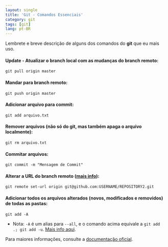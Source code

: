 ```yaml
---
layout: single
title: 'Git - Comandos Essenciais'
category: git
tags: [git]
lang: pt-BR
---
```

Lembrete e breve descrição de alguns dos comandos do **git** que eu mais uso.
<!--more-->

#### Update - Atualizar o branch local com as mudanças do branch remoto:

    git pull origin master

#### Mandar para branch remoto:

    git push origin master

#### Adicionar arquivo para commit:

    git add arquivo.txt
    
#### Remover arquivos (não só do git, mas também apaga o arquivo localmente):

    git rm arquivo.txt
    
#### Commitar arquivos:

    git commit -m "Mensagem de Commit"

#### Alterar a URL do branch remoto ([mais info][1]):

    git remote set-url origin git@github.com:USERNAME/REPOSITORY2.git
    
#### Adicionar todos os arquivos **alterados** (novos, modificados e removidos) de todas as pastas:

    git add -A
    
- Nota: `-A` é um alias para `--all`, e o comando acima equivale a `git add .; git add -u`. [Mais info aqui][2].

Para maiores informações, consulte a [documentação oficial][3].


  [1]: https://help.github.com/articles/changing-a-remote-s-url
  [2]: http://stackoverflow.com/a/572660/1850609
  [3]: http://git-scm.com/docs/
